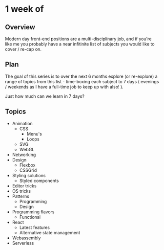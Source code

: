 # 1 week of

## Overview

Modern day front-end positions are a multi-disciplinary job, and if you're like me you probably have a near infitinite list of subjects you would like to cover / re-cap on.

## Plan

The goal of this series is to over the next 6 months explore (or re-explore) a range of topics from this list - time-boxing each subject to 7 days  ( evenings / weekends as I have a full-time job to keep up with also! ).

Just how much can we learn in 7 days?

## Topics

* Animation
  * CSS
    * Menu's
    * Loops
  * SVG
  * WebGL
* Networking
* Design
  * Flexbox
  * CSSGrid
* Styling solutions
  * Styled components
* Editor tricks
* OS tricks
* Patterns
  * Programming
  * Design
* Programming flavors
	* Functional
* React
  * Latest features
  * Alternative state management
* Webassembly
* Serverless


